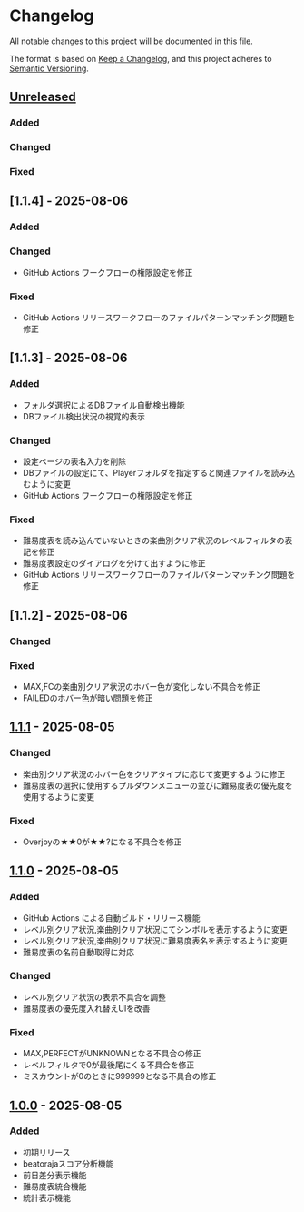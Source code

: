 # Changelog

All notable changes to this project will be documented in this file.

The format is based on [Keep a Changelog](https://keepachangelog.com/en/1.0.0/),
and this project adheres to [Semantic Versioning](https://semver.org/spec/v2.0.0.html).

## [Unreleased]

### Added

### Changed

### Fixed

## [1.1.4] - 2025-08-06

### Added


### Changed

- GitHub Actions ワークフローの権限設定を修正

### Fixed

- GitHub Actions リリースワークフローのファイルパターンマッチング問題を修正

## [1.1.3] - 2025-08-06

### Added
- フォルダ選択によるDBファイル自動検出機能
- DBファイル検出状況の視覚的表示

### Changed
- 設定ページの表名入力を削除
- DBファイルの設定にて、Playerフォルダを指定すると関連ファイルを読み込むように変更
- GitHub Actions ワークフローの権限設定を修正

### Fixed
- 難易度表を読み込んでいないときの楽曲別クリア状況のレベルフィルタの表記を修正
- 難易度表設定のダイアログを分けて出すように修正
- GitHub Actions リリースワークフローのファイルパターンマッチング問題を修正 

## [1.1.2] - 2025-08-06

### Changed

### Fixed
- MAX,FCの楽曲別クリア状況のホバー色が変化しない不具合を修正
- FAILEDのホバー色が暗い問題を修正

## [1.1.1] - 2025-08-05

### Changed
- 楽曲別クリア状況のホバー色をクリアタイプに応じて変更するように修正
- 難易度表の選択に使用するプルダウンメニューの並びに難易度表の優先度を使用するように変更

### Fixed
- Overjoyの★★0が★★?になる不具合を修正

## [1.1.0] - 2025-08-05

### Added
- GitHub Actions による自動ビルド・リリース機能
- レベル別クリア状況,楽曲別クリア状況にてシンボルを表示するように変更
- レベル別クリア状況,楽曲別クリア状況に難易度表名を表示するように変更
- 難易度表の名前自動取得に対応

### Changed
- レベル別クリア状況の表示不具合を調整
- 難易度表の優先度入れ替えUIを改善

### Fixed
- MAX,PERFECTがUNKNOWNとなる不具合の修正
- レベルフィルタで0が最後尾にくる不具合を修正
- ミスカウントが0のときに999999となる不具合の修正

## [1.0.0] - 2025-08-05

### Added
- 初期リリース
- beatorajaスコア分析機能
- 前日差分表示機能
- 難易度表統合機能
- 統計表示機能

[Unreleased]: https://github.com/username/beat-archive/compare/v1.1.1...HEAD
[1.1.1]: https://github.com/username/beat-archive/compare/v1.1.0...v1.1.1
[1.1.0]: https://github.com/username/beat-archive/compare/v1.0.0...v1.1.0
[1.0.0]: https://github.com/username/beat-archive/releases/tag/v1.0.0
